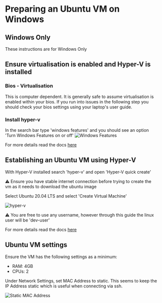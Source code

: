 # Preparing an Ubuntu VM on Windows

## Windows Only
These instructions are for Windows Only

## Ensure virtualisation is enabled and Hyper-V is installed

### Bios - Virtualisation 
This is computer dependent. It is generally safe to assume virtualisation is enabled within your bios.
If you run into issues in the following step you should check your bios settings using your laptop's user guide.

### Install hyper-v

In the search bar type 'windows features' and you should see an option 'Turn Windows Features on or off'
![Windows Features](/windows-features.png)

For more details read the docs [here](https://learn.microsoft.com/en-us/virtualization/hyper-v-on-windows/quick-start/enable-hyper-v)

## Establishing an Ubuntu VM using Hyper-V 

With Hyper-V installed search 'hyper-v' and open 'Hyper-V quick create'

:warning: Ensure you have stable internet connection before trying to create the vm as it needs to download the ubuntu image

Select Ubuntu 20.04 LTS and select 'Create Virtual Machine' 

![hyper-v](/hyper-v-quick-create-ubuntu.png)

:warning: You are free to use any username, however through this guide the linux user will be 'dev-user'


For more details read the docs [here](https://wiki.ubuntu.com/Hyper-V)

## Ubuntu VM settings

Ensure the VM has the following settings as a minimum:
- RAM: 4GB
- CPUs: 2

Under Network Settings, set MAC Address to static.
This seems to keep the IP Address static which is useful when connecting via ssh.

![Static MAC Address](/static-mac.png)
